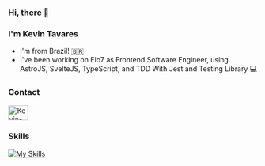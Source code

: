 ### Hi, there 👋
### I'm Kevin Tavares

- I'm from Brazil! 🇧🇷
- I've been working on Elo7 as Frontend Software Engineer, using AstroJS, SvelteJS, TypeScript, and TDD With Jest and Testing Library 💻

 ### Contact
<a href="https://www.linkedin.com/in/kevinbtv" target="_blank">
<img align="center" alt="Kevin-Linkding" height="30" width="40" src="https://cdn.jsdelivr.net/gh/devicons/devicon/icons/linkedin/linkedin-original.svg" style="max-width: 100%;">
</a>
  
 ### Skills
 [![My Skills](https://skills.thijs.gg/icons?i=html,css,scss,javascript,typescript,svelte,react,nextjs,astro,nodejs,jest,webpack&theme=light)](https://skills.thijs.gg)

